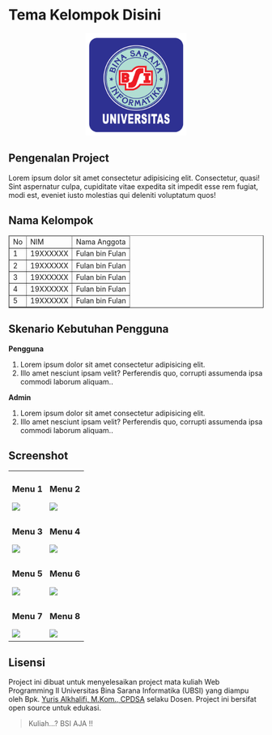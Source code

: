 # Tema Kelompok Disini

<p align="center"><img src="Logo_UBSI.png" width="200" alt="Logo UBSI"></p>


## Pengenalan Project

Lorem ipsum dolor sit amet consectetur adipisicing elit. Consectetur, quasi! Sint aspernatur culpa, cupiditate vitae expedita sit impedit esse rem fugiat, modi est, eveniet iusto molestias qui deleniti voluptatum quos!

## Nama Kelompok
<table border="1">
  <thead>
    <tr>
      <td>No</td>
      <td>NIM</td>
      <td>Nama Anggota</td>
    </tr>
  <thead>
  <tbody>
    <tr>
      <td>1</td>
      <td>19XXXXXX</td>
      <td>Fulan bin Fulan</td>
    </tr>
    <tr>
      <td>2</td>
      <td>19XXXXXX</td>
      <td>Fulan bin Fulan</td>
    </tr>
    <tr>
      <td>3</td>
      <td>19XXXXXX</td>
      <td>Fulan bin Fulan</td>
    </tr>
    <tr>
      <td>4</td>
      <td>19XXXXXX</td>
      <td>Fulan bin Fulan</td>
    </tr>
    <tr>
      <td>5</td>
      <td>19XXXXXX</td>
      <td>Fulan bin Fulan</td>
    </tr>
  </tbody>
</table>

## Skenario Kebutuhan Pengguna
<strong>Pengguna</strong>
<ol>
<li>Lorem ipsum dolor sit amet consectetur adipisicing elit.</li>
<li>Illo amet nesciunt ipsam velit? Perferendis quo, corrupti assumenda ipsa commodi laborum aliquam..</li>
</ol>

<strong>Admin</strong>
<ol>
<li>Lorem ipsum dolor sit amet consectetur adipisicing elit.</li>
<li>Illo amet nesciunt ipsam velit? Perferendis quo, corrupti assumenda ipsa commodi laborum aliquam..</li>
</ol>
<!-- Sesuaikan dengan hak akses dari project masing-masing kelompok -->

## Screenshot
<table width="100%">
<tr>
<td><h3 align="center">Menu 1</h3><img src="folder/image1.jpg"></td>
<td><h3 align="center">Menu 2</h3><img src="folder/image2.jpg"></td>
</tr>
<tr>
<td><h3 align="center">Menu 3</h3><img src="folder/image3.jpg"></td>
<td><h3 align="center">Menu 4</h3><img src="folder/image4.jpg"></td>
</tr>
<tr>
<td><h3 align="center">Menu 5</h3><img src="folder/image5.jpg"></td>
<td><h3 align="center">Menu 6</h3><img src="folder/image6.jpg"></td>
</tr>
<tr>
<td><h3 align="center">Menu 7</h3><img src="folder/image7.jpg"></td>
<td><h3 align="center">Menu 8</h3><img src="folder/image8.jpg"></td>
</tr>
</table>

## Lisensi

Project ini dibuat untuk menyelesaikan project mata kuliah Web Programming II Universitas Bina Sarana Informatika (UBSI) yang diampu oleh Bpk. <a href="https://github.com/yuris60">Yuris Alkhalifi, M.Kom., CPDSA</a> selaku Dosen. Project ini bersifat open source untuk edukasi.
<!-- Kalian boleh mengubah bentuk lisensi ini sesuai kesepakatan kelompok apakah akan bersifat open source atau tidak -->
<blockquote>Kuliah...? BSI AJA !!</blockquote>

